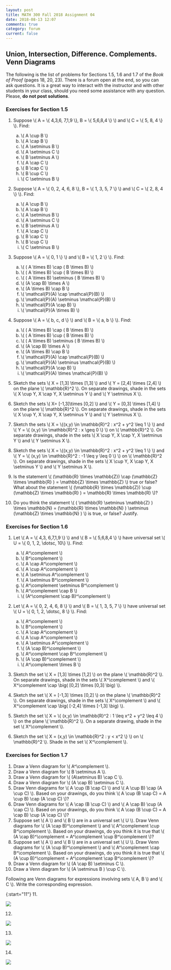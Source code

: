 ```yaml
---
layout: post
title: MATH 300 Fall 2018 Assignment 04
date: 2018-08-13 12:07
comments: true
category: forum
current: false
---
```


## Union, Intersection, Difference.  Complements.  Venn Diagrams

<div class="alert alert-info">
	The following is the list of problems for Sections 1.5, 1.6 and 1.7 of the <em>Book of Proof</em> (pages 18, 20, 23).  There is a forum open at the end, so you can ask questions.  It is a great way to interact with the instructor and with other students in your class, should you need some assistance with any question. Please, <strong>do not post solutions</strong>.
</div>

### Exercises for Section 1.5

1. Suppose \\( A = \\{ 4,3,6, 7,1,9 \\}, B = \\{ 5,6,8,4 \\} \\) and \\( C = \\{ 5, 8, 4 \\} \\).  Find:

	<ol type="a">
		<li> \( A \cup B \) </li>
		<li> \( A \cap B \) </li>
		<li> \( A \setminus B \) </li>
		<li> \( A \setminus C \) </li>
		<li> \( B \setminus A \) </li>
		<li> \( A \cap C \) </li>
		<li> \( B \cap C \) </li>
		<li> \( B \cup C \) </li>
		<li> \( C \setminus B \) </li>
	</ol>

2. Suppose \\( A = \\{ 0, 2, 4, 6, 8 \\}, B = \\{ 1, 3, 5, 7 \\} \\) and \\( C = \\{ 2, 8, 4 \\} \\).  Find:

	<ol type="a">
		<li> \( A \cup B \) </li>
		<li> \( A \cap B \) </li>
		<li> \( A \setminus B \) </li>
		<li> \( A \setminus C \) </li>
		<li> \( B \setminus A \) </li>
		<li> \( A \cap C \) </li>
		<li> \( B \cap C \) </li>
		<li> \( B \cup C \) </li>
		<li> \( C \setminus B \) </li>
	</ol>

3. Suppose \\( A = \\{ 0, 1 \\} \\) and \\( B = \\{ 1, 2 \\} \\).  Find:

	<ol type="a">
		<li> \( ( A \times B) \cap ( B \times B) \) </li>
		<li> \( ( A \times B) \cup ( B \times B) \) </li>
		<li> \( ( A \times B) \setminus ( B \times B) \) </li>
		<li> \( (A \cap B) \times A \) </li>
		<li> \( (A \times B) \cap B \) </li>
		<li> \( \mathcal{P}(A) \cap \mathcal{P}(B) \) </li>
		<li> \( \mathcal{P}(A) \setminus \mathcal{P}(B) \) </li>
		<li> \( \mathcal{P}(A \cap B) \) </li>
		<li> \( \mathcal{P}(A \times B) \) </li>
	</ol>

4.  Suppose \\( A = \\{ b, c, d \\} \\) and \\( B = \\{ a, b \\} \\).  Find:

	<ol type="a">
		<li> \( ( A \times B) \cap ( B \times B) \) </li>
		<li> \( ( A \times B) \cup ( B \times B) \) </li>
		<li> \( ( A \times B) \setminus ( B \times B) \) </li>
		<li> \( (A \cap B) \times A \) </li>
		<li> \( (A \times B) \cap B \) </li>
		<li> \( \mathcal{P}(A) \cap \mathcal{P}(B) \) </li>
		<li> \( \mathcal{P}(A) \setminus \mathcal{P}(B) \) </li>
		<li> \( \mathcal{P}(A \cap B) \) </li>
		<li> \( \mathcal{P}(A) \times \mathcal{P}(B) \) </li>
	</ol>

5. Sketch the sets \\( X = [1,3] \times [1,3] \\) and \\( Y = [2,4] \times [2,4] \\) on the plane \\( \mathbb{R}^2 \\).  On separate drawings, shade in the sets \\( X \cup Y, X \cap Y, X \setminus Y \\) and \\( Y \setminus X \\). 
6. Sketch the sets \\( X= [-1,3]\times [0,2] \\) and \\( Y = [0,3] \times [1,4] \\) on the plane \\( \mathbb{R}^2 \\).  On separate drawings, shade in the sets \\( X \cup Y, X \cap Y, X \setminus Y \\) and \\( Y \setminus X \\).
7. Sketch the sets \\( X = \\{(x,y) \in \mathbb{R}^2 : x^2 + y^2 \leq 1 \\} \\) and \\( Y = \\{ (x,y) \in \mathbb{R}^2 : x \geq 0 \\} \\) on \\( \mathbb{R}^2 \\).  On separate drawings, shade in the sets \\( X \cup Y, X \cap Y, X \setminus Y \\) and \\( Y \setminus X \\).
8. Sketch the sets \\( X = \\{(x,y) \in \mathbb{R}^2 : x^2 + y^2 \leq 1 \\} \\) and \\( Y = \\{ (x,y) \in \mathbb{R}^2 : -1 \leq y \leq 0 \\} \\) on \\( \mathbb{R}^2 \\).  On separate drawings, shade in the sets \\( X \cup Y, X \cap Y, X \setminus Y \\) and \\( Y \setminus X \\).
9. Is the statement \\( (\mathbb{R} \times \mathbb{Z}) \cap (\mathbb{Z} \times \mathbb{R} ) = \mathbb{Z} \times \mathbb{Z} \\) true or false?  What about the statement \\( (\mathbb{R} \times \mathbb{Z}) \cup (\mathbb{Z} \times \mathbb{R} ) = \mathbb{R} \times \mathbb{R} \\)?
10. Do you think the statement \\( ( \mathbb{R} \setminus \mathbb{Z} ) \times \mathbb{N} = (\mathbb{R} \times \mathbb{N} ) \setminus (\mathbb{Z} \times \mathbb{N} ) \\) is true, or false?  Justify.
 
### Exercises for Section 1.6

1. Let \\( A = \\{ 4,3, 6,7,1,9 \\} \\) and \\( B = \\{ 5,6,8,4 \\} \\) have universal set \\( U = \\{ 0, 1, 2, \dotsc, 10\\} \\).  Find:  

	<ol type="a">
		<li> \( A^\complement \) </li>
		<li> \( B^\complement \) </li>
		<li> \( A \cap A^\complement \) </li>
		<li> \( A \cup A^\complement \) </li>
		<li> \( A \setminus A^\complement \) </li>
		<li> \( A \setminus B^\complement \) </li>
		<li> \( A^\complement \setminus B^\complement \) </li>
		<li> \( A^\complement \cap B \) </li>
		<li> \( (A^\complement \cap B)^\complement \) </li>
	</ol>

2. Let \\( A = \\{ 0, 2, 4, 6, 8 \\} \\) and \\( B = \\{ 1, 3, 5, 7 \\} \\) have universal set \\( U = \\{ 0, 1, 2, \dotsc, 8 \\} \\).  Find:

	<ol type="a">
		<li> \( A^\complement \) </li>
		<li> \( B^\complement \) </li>
		<li> \( A \cap A^\complement \) </li>
		<li> \( A \cup A^\complement \) </li>
		<li> \( A \setminus A^\complement \) </li>
		<li> \( (A \cap B)^\complement \) </li>
		<li> \( A^\complement \cap B^\complement \) </li>
		<li> \( (A \cap B)^\complement \) </li>
		<li> \( A^\complement \times B \) </li>
	</ol>

3. Sketch the set \\( X = [1,3] \times [1,2] \\) on the plane \\( \mathbb{R}^2 \\).  On separate drawings, shade in the sets \\( X^\complement \\) and \\( X^\complement \cap \big( [0,2] \times [0,3] \big) \\).
4. Sketch the set \\( X = [-1,3] \times [0,2] \\) on the plane \\( \mathbb{R}^2 \\).  On separate drawings, shade in the sets \\( X^\complement \\) and \\( X^\complement \cap \big( [-2,4] \times [-1,3] \big) \\).
5. Sketch the set \\( X = \\{ (x,y) \in \mathbb{R}^2 : 1 \leq x^2 + y^2 \leq 4 \\} \\) on the plane \\( \mathbb{R}^2 \\).  On a separate drawing, shade in the set \\( X^\complement \\).
6. Sketch the set \\( X = (x,y) \in \mathbb{R}^2 : y < x^2 \\} \\) on \\( \mathbb{R}^2 \\).  Shade in the set \\( X^\complement \\).

### Exercises for Section 1.7

1. Draw a Venn diagram for \\( A^\complement \\).
2. Draw a Venn diagram for \\( B \setminus A \\).
3. Draw a Venn diagram for \\( (A\setminus B) \cap C \\).
4. Draw a Venn diagram for \\( (A \cap B) \setminus C \\).
5. Draw Venn diagrams for \\( A \cup (B \cap C) \\) and \\( A \cup B) \cap (A \cup C) \\).   Based on your drawings, do you think \\( A \cup (B \cap C) = A \cup B) \cap (A \cup C) \\)?
6. Draw Venn diagrams for \\( A \cap (B \cup C) \\) and \\( A \cap B) \cup (A \cap C) \\).   Based on your drawings, do you think \\( A \cap (B \cup C) = A \cap B) \cup (A \cap C) \\)?
7. Suppose set \\( A \\) and \\( B \\) are in a universal set \\( U \\).  Draw Venn diagrams for \\( (A \cap B)^\complement \\) and \\( A^\complement \cup B^\complement \\).  Based on your drawings, do you think it is true that \\( (A \cap B)^\complement = A^\complement \cup B^\complement \\)?
8. Suppose set \\( A \\) and \\( B \\) are in a universal set \\( U \\).  Draw Venn diagrams for \\( (A \cup B)^\complement \\) and \\( A^\complement \cap B^\complement \\).  Based on your drawings, do you think it is true that \\( (A \cup B)^\complement = A^\complement \cap B^\complement \\)?
9. Draw a Venn diagram for \\( (A \cap B) \setminus C \\).
10. Draw a Venn diagram for \\( (A \setminus B ) \cup C \\). 


 Following are Venn diagrams for expressions involving sets \\( A, B \\) and \\( C \\).  Write the corresponding expression.

{:start="11"}
11. 
<div class="row">
	<div class="thumbnail">
		<img src="http://blancosilva.github.io/images/MA300/s17ex11.png">
	</div>	
</div>

12.
<div class="row">
	<div class="thumbnail">
		<img src="http://blancosilva.github.io/images/MA300/s17ex12.png">
	</div>	
</div>

13.
<div class="row">
	<div class="thumbnail">
		<img src="http://blancosilva.github.io/images/MA300/s17ex13.png">
	</div>	
</div>

14.
<div class="row">
	<div class="thumbnail">
		<img src="http://blancosilva.github.io/images/MA300/s17ex14.png">
	</div>	
</div>
